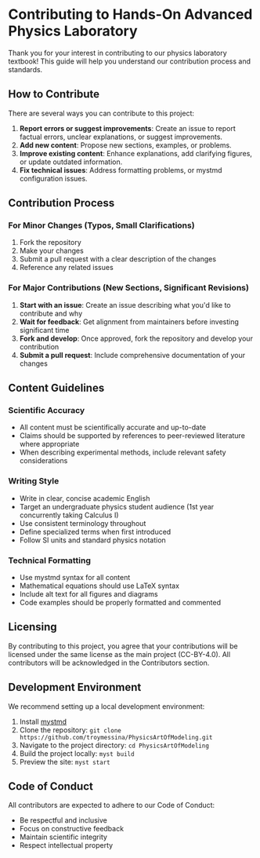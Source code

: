 
# Contributing to Hands-On Advanced Physics Laboratory

Thank you for your interest in contributing to our physics laboratory textbook! This guide will help you understand our contribution process and standards.

## How to Contribute

There are several ways you can contribute to this project:

1. **Report errors or suggest improvements**: Create an issue to report factual errors, unclear explanations, or suggest improvements.
2. **Add new content**: Propose new sections, examples, or problems.
3. **Improve existing content**: Enhance explanations, add clarifying figures, or update outdated information.
4. **Fix technical issues**: Address formatting problems, or mystmd configuration issues.

## Contribution Process

### For Minor Changes (Typos, Small Clarifications)

1. Fork the repository
2. Make your changes
3. Submit a pull request with a clear description of the changes
4. Reference any related issues

### For Major Contributions (New Sections, Significant Revisions)

1. **Start with an issue**: Create an issue describing what you'd like to contribute and why
2. **Wait for feedback**: Get alignment from maintainers before investing significant time
3. **Fork and develop**: Once approved, fork the repository and develop your contribution
4. **Submit a pull request**: Include comprehensive documentation of your changes

## Content Guidelines

### Scientific Accuracy

- All content must be scientifically accurate and up-to-date
- Claims should be supported by references to peer-reviewed literature where appropriate
- When describing experimental methods, include relevant safety considerations

### Writing Style

- Write in clear, concise academic English
- Target an undergraduate physics student audience (1st year concurrently taking Calculus I)
- Use consistent terminology throughout
- Define specialized terms when first introduced
- Follow SI units and standard physics notation

### Technical Formatting

- Use mystmd syntax for all content
- Mathematical equations should use LaTeX syntax
- Include alt text for all figures and diagrams
- Code examples should be properly formatted and commented

## Licensing

By contributing to this project, you agree that your contributions will be licensed under the same license as the main project (CC-BY-4.0). All contributors will be acknowledged in the Contributors section.

## Development Environment

We recommend setting up a local development environment:

1. Install [mystmd](https://mystmd.org/guide/quickstart-installation)
2. Clone the repository: `git clone https://github.com/troymessina/PhysicsArtOfModeling.git`
3. Navigate to the project directory: `cd PhysicsArtOfModeling`
4. Build the project locally: `myst build`
5. Preview the site: `myst start`

## Code of Conduct

All contributors are expected to adhere to our Code of Conduct:

- Be respectful and inclusive
- Focus on constructive feedback
- Maintain scientific integrity
- Respect intellectual property
